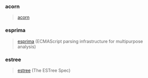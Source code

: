 ### acorn

> [acorn](https://github.com/acornjs/acorn)

### esprima

> [esprima](https://github.com/jquery/esprima) (ECMAScript parsing infrastructure for multipurpose analysis)

### estree

> [estree](https://github.com/estree/estree) (The ESTree Spec)
